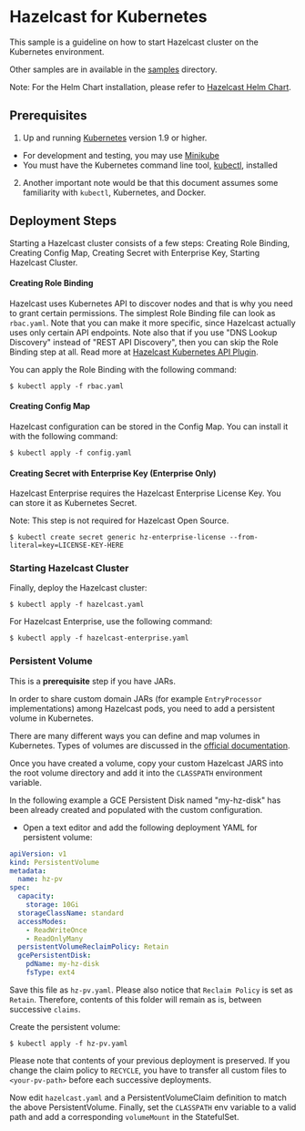 # Hazelcast for Kubernetes

This sample is a guideline on how to start Hazelcast cluster on the Kubernetes environment.

Other samples are in available in the [samples](https://github.com/hazelcast/hazelcast-code-samples/tree/master/hazelcast-integration/kubernetes/samples) directory.

Note: For the Helm Chart installation, please refer to [Hazelcast Helm Chart](https://github.com/helm/charts/tree/master/stable/hazelcast).

## Prerequisites

1) Up and running [Kubernetes](https://kubernetes.io) version 1.9 or higher.

  * For development and testing, you may use [Minikube](https://kubernetes.io/docs/getting-started-guides/minikube/)
  * You must have the Kubernetes command line tool, [kubectl](https://kubernetes.io/docs/tasks/tools/install-kubectl/),
    installed

2) Another important note would be that this document assumes some familiarity with `kubectl`, Kubernetes, and Docker.

## Deployment Steps

Starting a Hazelcast cluster consists of a few steps: Creating Role Binding, Creating Config Map, Creating Secret with Enterprise Key, Starting Hazelcast Cluster.

#### Creating Role Binding

Hazelcast uses Kubernetes API to discover nodes and that is why you need to grant certain permissions. The simplest Role Binding file can look as `rbac.yaml`. Note that you can make it more specific, since Hazelcast actually uses only certain API endpoints. Note also that if you use "DNS Lookup Discovery" instead of "REST API Discovery", then you can skip the Role Binding step at all. Read more at [Hazelcast Kubernetes API Plugin](https://github.com/hazelcast/hazelcast-kubernetes).

You can apply the Role Binding with the following command:

    $ kubectl apply -f rbac.yaml

#### Creating Config Map

Hazelcast configuration can be stored in the Config Map. You can install it with the following command:

    $ kubectl apply -f config.yaml

#### Creating Secret with Enterprise Key (Enterprise Only)

Hazelcast Enterprise requires the Hazelcast Enterprise License Key. You can store it as Kubernetes Secret.

Note: This step is not required for Hazelcast Open Source.

    $ kubectl create secret generic hz-enterprise-license --from-literal=key=LICENSE-KEY-HERE

### Starting Hazelcast Cluster

Finally, deploy the Hazelcast cluster:

    $ kubectl apply -f hazelcast.yaml

For Hazelcast Enterprise, use the following command:

    $ kubectl apply -f hazelcast-enterprise.yaml

### Persistent Volume

This is a **prerequisite** step if you have JARs.

In order to share custom domain JARs (for example `EntryProcessor` implementations) among Hazelcast pods, you need to add a persistent volume in Kubernetes.

There are many different ways you can define and map volumes in Kubernetes.
Types of volumes are discussed in the [official documentation](https://kubernetes.io/docs/concepts/storage/volumes/).

Once you have created a volume, copy your custom Hazelcast JARS into the root volume directory and add it into the `CLASSPATH` environment variable.

In the following example a GCE Persistent Disk named "my-hz-disk" has been already created and populated with the
custom configuration.

* Open a text editor and add the following deployment YAML for persistent volume:

```yaml
apiVersion: v1
kind: PersistentVolume
metadata:
  name: hz-pv
spec:
  capacity:
    storage: 10Gi
  storageClassName: standard
  accessModes:
    - ReadWriteOnce
    - ReadOnlyMany
  persistentVolumeReclaimPolicy: Retain
  gcePersistentDisk:
    pdName: my-hz-disk
    fsType: ext4
```

Save this file as `hz-pv.yaml`. Please also notice that `Reclaim Policy` is set as `Retain`. 
Therefore, contents of this folder will remain as is, between successive `claims`.

Create the persistent volume:

    $ kubectl apply -f hz-pv.yaml

Please note that contents of your previous deployment is preserved. 
If you change the claim policy to `RECYCLE`, you have to transfer all custom files to `<your-pv-path>` 
before each successive deployments.

Now edit `hazelcast.yaml` and a PersistentVolumeClaim definition to match the above PersistentVolume.
Finally, set the `CLASSPATH` env variable to a valid path and add a corresponding `volumeMount` in the StatefulSet.
